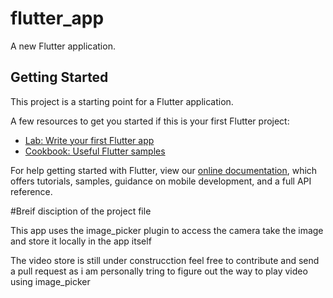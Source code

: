# flutter_app

A new Flutter application.

## Getting Started

This project is a starting point for a Flutter application.

A few resources to get you started if this is your first Flutter project:

- [Lab: Write your first Flutter app](https://flutter.io/docs/get-started/codelab)
- [Cookbook: Useful Flutter samples](https://flutter.io/docs/cookbook)

For help getting started with Flutter, view our 
[online documentation](https://flutter.io/docs), which offers tutorials, 
samples, guidance on mobile development, and a full API reference.

#Breif disciption of the project file

This app uses the image_picker plugin to access the camera take the image and store it locally in the app itself

The video store is still under construcction feel free to contribute and send a pull request as i am personally tring to figure out the way to play video using image_picker 



